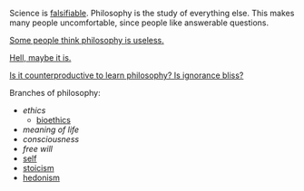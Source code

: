 Science is [falsifiable](falsifiable.md). Philosophy is the study of everything else. This makes many people uncomfortable, since people like answerable questions.

[Some people think philosophy is useless.](defending%20philosophy.md)

[Hell, maybe it is.](metaphilosophy.md)

[Is it counterproductive to learn philosophy? Is ignorance bliss?](chains%20and%20a%20key.md)

Branches of philosophy:

* *ethics*
  * [bioethics](bioethics.md)
* *meaning of life*
* *consciousness*
* *free will*
* [self](self.md)
* [stoicism](stoicism.md)
* [hedonism](hedonism.md)
